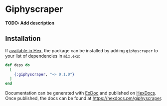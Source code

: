 # Giphyscraper

**TODO: Add description**

## Installation

If [available in Hex](https://hex.pm/docs/publish), the package can be installed
by adding `giphyscraper` to your list of dependencies in `mix.exs`:

```elixir
def deps do
  [
    {:giphyscraper, "~> 0.1.0"}
  ]
end
```

Documentation can be generated with [ExDoc](https://github.com/elixir-lang/ex_doc)
and published on [HexDocs](https://hexdocs.pm). Once published, the docs can
be found at <https://hexdocs.pm/giphyscraper>.

